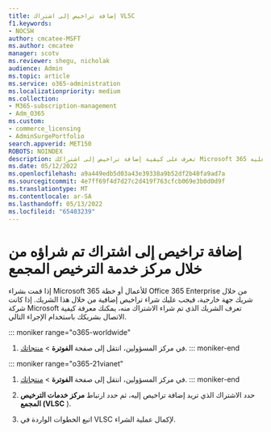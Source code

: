 ```yaml
---
title: إضافة تراخيص إلى اشتراك VLSC
f1.keywords:
- NOCSH
author: cmcatee-MSFT
ms.author: cmcatee
manager: scotv
ms.reviewer: shegu, nicholak
audience: Admin
ms.topic: article
ms.service: o365-administration
ms.localizationpriority: medium
ms.collection:
- M365-subscription-management
- Adm_O365
ms.custom:
- commerce_licensing
- AdminSurgePortfolio
search.appverid: MET150
ROBOTS: NOINDEX
description: تعرف على كيفية إضافة تراخيص إلى اشتراكك Microsoft 365 الذي تم شراؤه من خلال شريك جهة خارجية، الذي تعرفت عليه Microsoft.
ms.date: 05/12/2022
ms.openlocfilehash: a9a449edb5d03a43e39338a9b52df2b40fa9ad7a
ms.sourcegitcommit: 4e7ff69f4d7d27c2d419f763cfcb069e3b0d0d9f
ms.translationtype: MT
ms.contentlocale: ar-SA
ms.lasthandoff: 05/13/2022
ms.locfileid: "65403239"
---
```

# <a name="add-licenses-to-a-subscription-purchased-through-the-volume-licensing-service-center"></a>إضافة تراخيص إلى اشتراك تم شراؤه من خلال مركز خدمة الترخيص المجمع

إذا قمت بشراء Microsoft 365 للأعمال أو خطة Office 365 Enterprise من خلال شريك جهة خارجية، فيجب عليك شراء تراخيص إضافية من خلال هذا الشريك. إذا كانت شركة Microsoft تعرف الشريك الذي تم شراء الاشتراك منه، يمكنك معرفة كيفية الاتصال بشريكك باستخدام الإجراء التالي.
  
::: moniker range="o365-worldwide"

1. في مركز المسؤولين، انتقل إلى صفحة **الفوترة** \> <a href="https://go.microsoft.com/fwlink/p/?linkid=842054" target="_blank">منتجاتك</a>.
::: moniker-end

::: moniker range="o365-21vianet"

1. في مركز المسؤولين، انتقل إلى صفحة **الفوترة** \> <a href="https://go.microsoft.com/fwlink/p/?linkid=850626" target="_blank">منتجاتك</a>.
::: moniker-end

2. حدد الاشتراك الذي تريد إضافة تراخيص إليه، ثم حدد ارتباط **مركز خدمات الترخيص المجمع (VLSC** ).

3. اتبع الخطوات الواردة في VLSC لإكمال عملية الشراء.